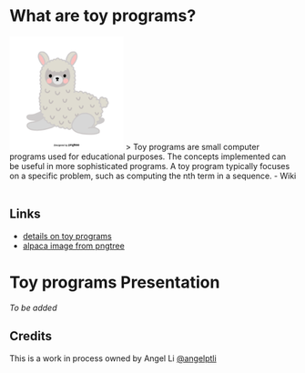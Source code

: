 # What are toy programs?
<img src="images/cute-gray-alpaca.png" width="200" height="200">
> Toy programs are small computer programs used for educational purposes. The
concepts implemented can be useful in more sophisticated programs. A toy
program typically focuses on a specific problem, such as computing the nth
term in a sequence. - Wiki <br/><br/>

## Links
- [details on toy programs](https://en.wikipedia.org/wiki/Toy_program) <br/>
- [alpaca image from pngtree](https://pngtree.com/freepng/gray-cute-illustration-hand-painted-alpaca_3839821.html)

# Toy programs Presentation
*To be added*

## Credits
This is a work in process owned by Angel Li [@angelptli](https://github.com/angelptli)